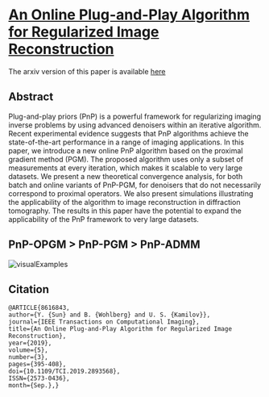 # [An Online Plug-and-Play Algorithm for Regularized Image Reconstruction](https://ieeexplore.ieee.org/document/8616843/)

The arxiv version of this paper is available [here](https://arxiv.org/abs/1809.04693)

## Abstract
Plug-and-play priors (PnP) is a powerful framework for regularizing imaging inverse problems by using advanced denoisers within an iterative algorithm. Recent experimental evidence suggests that PnP algorithms achieve the state-of-the-art performance in a range of imaging applications. In this paper, we introduce a new online PnP algorithm based on the proximal gradient method (PGM). The proposed algorithm uses only a subset of measurements at every iteration, which makes it scalable to very large datasets. We present a new theoretical convergence analysis, for both batch and online variants of PnP-PGM, for denoisers that do not necessarily correspond to proximal operators. We also present simulations illustrating the applicability of the algorithm to image reconstruction in diffraction tomography. The results in this paper have the potential to expand the applicability of the PnP framework to very large datasets.

## PnP-OPGM > PnP-PGM > PnP-ADMM
![visualExamples](images/compare.gif)

## Citation
    @ARTICLE{8616843,
    author={Y. {Sun} and B. {Wohlberg} and U. S. {Kamilov}},
    journal={IEEE Transactions on Computational Imaging},
    title={An Online Plug-and-Play Algorithm for Regularized Image Reconstruction},
    year={2019},
    volume={5},
    number={3},
    pages={395-408},
    doi={10.1109/TCI.2019.2893568},
    ISSN={2573-0436},
    month={Sep.},}
